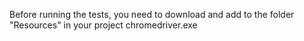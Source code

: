 Before running the tests, you need to download and add to the folder "Resources" in your project chromedriver.exe

